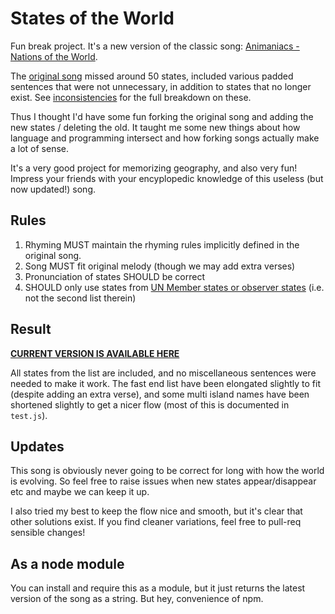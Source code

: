 # States of the World
Fun break project. It's a new version of the classic song: [Animaniacs - Nations of the World](http://www.youtube.com/watch?v=IDtdQ8bTvRc).

The [original song](ORIGINAL.txt) missed around 50 states, included various padded sentences that were not unnecessary, in addition to states that no longer exist. See [inconsistencies](INCONSISTENCIES.md) for the full breakdown on these.

Thus I thought I'd have some fun forking the original song and adding the new states / deleting the old. It taught me some new things about how language and programming intersect and how forking songs actually make a lot of sense.

It's a very good project for memorizing geography, and also very fun! Impress your friends with your encyplopedic knowledge of this useless (but now updated!) song.

## Rules

1. Rhyming MUST maintain the rhyming rules implicitly defined in the original song.
2. Song MUST fit original melody (though we may add extra verses)
3. Pronunciation of states SHOULD be correct
4. SHOULD only use states from [UN Member states or observer states](http://en.wikipedia.org/wiki/List_of_sovereign_states) (i.e. not the second list therein)

## Result
**[CURRENT VERSION IS AVAILABLE HERE](2013.txt)**

All states from the list are included, and no miscellaneous sentences were needed to make it work. The fast end list have been elongated slightly to fit (despite adding an extra verse), and some multi island names have been shortened slightly to get a nicer flow (most of this is documented in `test.js`).

## Updates
This song is obviously never going to be correct for long with how the world is evolving. So feel free to raise issues when new states appear/disappear etc and maybe we can keep it up.

I also tried my best to keep the flow nice and smooth, but it's clear that other solutions exist. If you find cleaner variations, feel free to pull-req sensible changes!

## As a node module
You can install and require this as a module, but it just returns the latest version of the song as a string. But hey, convenience of npm.
